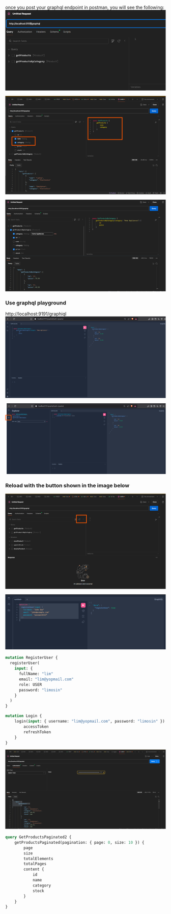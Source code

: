 once you post your graphql endpoint in postman, you will see the following:
![img.png](img.png)

![img_1.png](img_1.png)

![img_2.png](img_2.png)

### Use graphql playground
http://localhost:9191/graphiql
![img_3.png](img_3.png)

![img_4.png](img_4.png)

### Reload with the button shown in the image below
![img_5.png](img_5.png)

![img_6.png](img_6.png)

```graphql
mutation RegisterUser {
  registerUser(
    input: {
      fullName: "lim"
      email: "lim@yopmail.com"
      role: USER
      password: "limosin"
    }
  )
}
```

```graphql
mutation Login {
    login(input: { username: "lim@yopmail.com", password: "limosin" }) {
        accessToken
        refreshToken
    }
}

```

![img_7.png](img_7.png)


```graphql
query GetProductsPaginated2 {
    getProductsPaginated(pagination: { page: 0, size: 10 }) {
        page
        size
        totalElements
        totalPages
        content {
            id
            name
            category
            stock
        }
    }
}
```